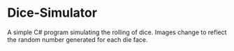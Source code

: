# Dice-Simulator
A simple C# program simulating the rolling of dice.
Images change to reflect the random number generated for each die face.
